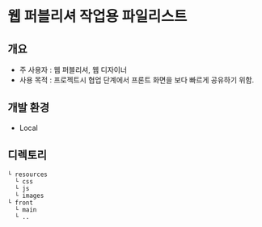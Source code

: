 # 웹 퍼블리셔 작업용 파일리스트  

## 개요  
- 주 사용자 : 웹 퍼블리셔, 웹 디자이너
- 사용 목적 : 프로젝트시 협업 단계에서 프론트 화면을 보다 빠르게 공유하기 위함.  

## 개발 환경
- Local  

## 디렉토리  
```
└ resources 
  └ css
  └ js
  └ images
└ front
  └ main
  └ ..
```
